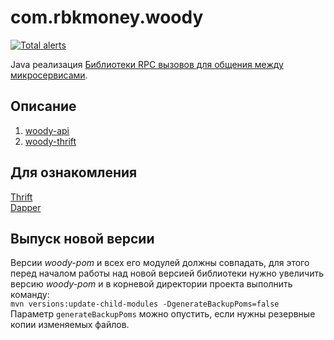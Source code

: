 # com.rbkmoney.woody

[![Total alerts](https://img.shields.io/lgtm/alerts/g/rbkmoney/woody_java.svg?logo=lgtm&logoWidth=18)](https://lgtm.com/projects/g/rbkmoney/woody_java/alerts/)

Java реализация [Библиотеки RPC вызовов для общения между микросервисами](http://52.29.202.218/design/ms/platform/rpc-lib/).

## Описание

1. [woody-api](woody-api/woody-api.md)
1. [woody-thrift](woody-thrift/woody-thrift.md)

## Для ознакомления

[Thrift](https://thrift.apache.org/)  
[Dapper](http://research.google.com/pubs/pub36356.html)

## Выпуск новой версии
Версии _woody-pom_ и всех его модулей должны совпадать, для этого перед началом работы над новой версией библиотеки нужно увеличить версию _woody-pom_ и в корневой директории проекта выполнить команду:  
`mvn versions:update-child-modules -DgenerateBackupPoms=false`  
Параметр `generateBackupPoms` можно опустить, если нужны резервные копии изменяемых файлов.

